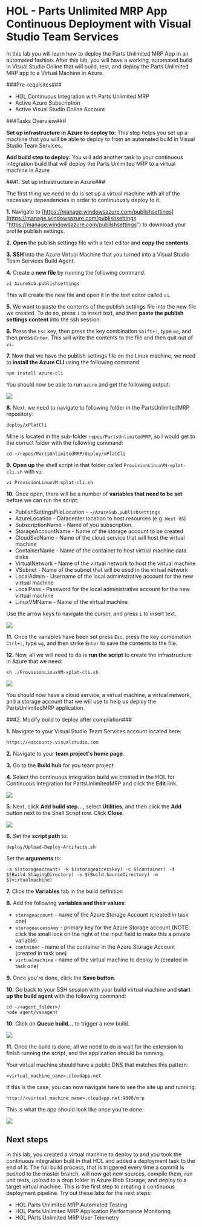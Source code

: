 # HOL - Parts Unlimited MRP App Continuous Deployment with Visual Studio Team Services #

In this lab you will learn how to deploy the Parts Unlimited MRP App in an automated fashion. After this lab, you will have a working, automated build in Visual Studio Online that will build, test, and deploy the Parts Unlimited MRP app to a Virtual Machine in Azure.


###Pre-requisites###

- HOL Continuous Integration with Parts Unlimited MRP
- Active Azure Subscription
- Active Visual Studio Online Account


###Tasks Overview###

**Set up infrastructure in Azure to deploy to:** This step helps you set up a machine that you will be able to deploy to from an automated build in Visual Studio Team Services.

**Add build step to deploy:** You will add another task to your continuous integration build that will deploy the Parts Unlimited MRP to a virtual machine in Azure 

###1. Set up infrastructure in Azure###

The first thing we need to do is set up a virtual machine with all of the necessary dependencies in order to continuously deploy to it. 

**1.** Navigate to [https://manage.windowsazure.com/publishsettings](https://manage.windowsazure.com/publishsettings "https://manage.windowsazure.com/publishsettings") to download your profile publish settings.

**2.** **Open** the publish settings file with a text editor and **copy the contents**.

**3.** **SSH** into the Azure Virtual Machine that you turned into a Visual Studio Team Services Build Agent.

**4.** Create a **new file** by running the following command: 

    vi AzureSub.publishsettings

This will create the new file and open it in the text editor called `vi`.

**5.** We want to paste the contents of the publish settings file into the new file we created. To do so, press `i` to insert text, and then **paste the publish settings content** into the ssh session.

**6.** Press the `Esc` key, then press the key combination `Shift+:`, type `wq`, and then press `Enter`. This will write the contents to the file and then quit out of `vi`. 

**7.** Now that we have the publish settings file on the Linux machine, we need to **install the Azure CLI** using the following command:

    npm install azure-cli

You should now be able to run `azure` and get the following output:

![](media/azure-cli.png)

**8.** Next, we need to navigate to following folder in the PartsUnlimitedMRP repository:

    deploy/xPlatCli

Mine is located in the sub-folder `repos/PartsUnlimitedMRP`, so I would get to the correct folder with the following command:

    cd ~/repos/PartsUnlimitedMRP/deploy/xPlatCli

**9.** **Open up** the shell script in that folder called `ProvisionLinuxVM-xplat-cli.sh` with `vi`:

    vi ProvisionLinuxVM-xplat-cli.sh

**10.** Once open, there will be a number of **variables that need to be set** before we can run the script:

- PublishSettingsFileLocation - `~/AzureSub.publishsettings`
- AzureLocation - Datacenter location to host resources (e.g. `West US`)
- SubscriptionName - Name of you subscription.
- StorageAccountName - Name of the storage account to be created
- CloudSvcName - Name of the cloud service that will host the virtual machine
- ContainerName - Name of the container to host virtual machine data disks
- VirtualNetwork - Name of the virtual network to host the virtual machine
- VSubnet - Name of the subnet that will be used in the virtual network
- LocalAdmin - Username of the local administrative account for the new virtual machine
- LocalPass - Password for the local administrative account for the new virtual machine
- LinuxVMName - Name of the virtual machine 

Use the arrow keys to navigate the cursor, and press `i` to insert text.

![](media/create-infrastructure-variables.png)

**11.** Once the variables have been set press `Esc`, press the key combination `Ctrl+:`, type `wq`, and then strike `Enter` to save the contents to the file.

**12.** Now, all we will need to do is **run the script** to create the infrastructure in Azure that we need:

    sh ./ProvisionLinuxVM-xplat-cli.sh

![](media/provision-linux-vm.png)

You should now have a cloud service, a virtual machine, a virtual network, and a storage account that we will use to help us deploy the PartsUnlimitedMRP application.

###2. Modify build to deploy after compilation###

**1.** Navigate to your Visual Studio Team Services account located here:

    https://<account>.visualstudio.com

**2.** Navigate to your **team project's home page**.

**3.** Go to the **Build hub** for you team project.

**4.** Select the continuous integration build we created in the HOL for Continuous Integration for PartsUnlimitedMRP and click the **Edit** link.

![](media/edit-build.png) 

**5.** Next, click **Add build step...**, select **Utilities**, and then click the **Add** button next to the Shell Script row. Click **Close**.

![](media/add-shell-script.png)

**6.** Set the **script path** to:

    deploy/Upload-Deploy-Artifacts.sh

Set the **arguments** to:

    -a $(storageaccount) -k $(storageaccesskey) -c $(container) -d $(Build.StagingDirectory) -s $(Build.SourceDirectory) -m $(virtualmachine)

**7.** Click the **Variables** tab in the build definition

**8.** Add the following **variables and their values**:

- `storageaccount` - name of the Azure Storage Account (created in task one)
- `storageaccesskey` - primary key for the Azure Storage account (NOTE: click the small lock on the right of the input field to make this a private variable)
- `container` - name of the container in the Azure Storage Account (created in task one)
- `virtualmachine` - name of the virtual machine to deploy to (created in task one)

**9.** Once you're done, click the **Save button**.

**10.** Go back to your SSH session with your build virtual machine and **start up the build agent** with the following command:

    cd ~/<agent_folder>/
    node agent/vsoagent

**10.** Click on **Queue build...** to trigger a new build.

![](media/queue-build.png)

**11.** Once the build is done, all we need to do is wait for the extension to finish running the script, and the application should be running.

Your virtual machine should have a public DNS that matches this pattern:

    <virtual_machine_name>.cloudapp.net

If this is the case, you can now navigate here to see the site up and running:

    http://<virtual_machine_name>.cloudapp.net:9080/mrp

This is what the app should look like once you're done:

![](media/parts-unlimited-mrp.png)


Next steps
----------

In this lab, you created a virtual machine to deploy to and you took the continuous integration built in that HOL and added a deployment task to the end of it. The full build process, that is triggered every time a commit is pushed to the master branch, will now get new sources, compile them, run unit tests, upload to a drop folder in Azure Blob Storage, and deploy to a target virtual machine. This is the first step to creating a continuous deployment pipeline. Try out these labs for the next steps:

 - HOL Parts Unlimited MRP Automated Testing
 - HOL Parts Unlimited MRP Application Performance Monitoring
 - HOL PArts Unlimited MRP User Telemetry
